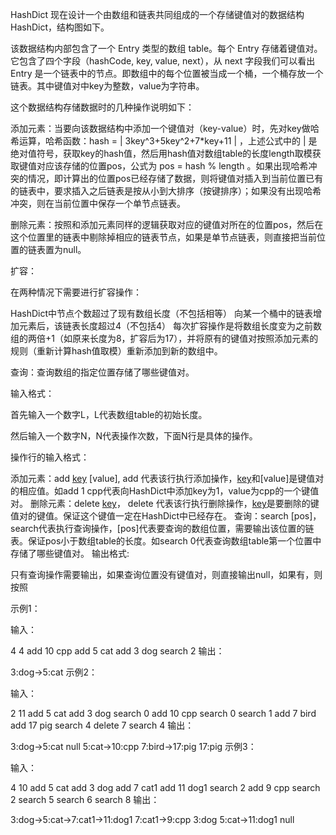 HashDict
现在设计一个由数组和链表共同组成的一个存储键值对的数据结构HashDict，结构图如下。


该数据结构内部包含了一个 Entry 类型的数组 table。每个 Entry 存储着键值对。它包含了四个字段（hashCode, key, value, next），从 next 字段我们可以看出 Entry 是一个链表中的节点。即数组中的每个位置被当成一个桶，一个桶存放一个链表。其中键值对中key为整数，value为字符串。

这个数据结构存储数据时的几种操作说明如下：

添加元素：当要向该数据结构中添加一个键值对（key-value）时，先对key做哈希运算，哈希函数：hash = | 3key^3+5key^2+7*key+11 | ，上述公式中的 | 是绝对值符号，获取key的hash值，然后用hash值对数组table的长度length取模获取键值对应该存储的位置pos，公式为 pos = hash % length 。如果出现哈希冲突的情况，即计算出的位置pos已经存储了数据，则将键值对插入到当前位置已有的链表中，要求插入之后链表是按从小到大排序（按键排序）；如果没有出现哈希冲突，则在当前位置中保存一个单节点链表。

删除元素：按照和添加元素同样的逻辑获取对应的键值对所在的位置pos，然后在这个位置里的链表中剔除掉相应的链表节点，如果是单节点链表，则直接把当前位置的链表置为null。

扩容：

在两种情况下需要进行扩容操作：

HashDict中节点个数超过了现有数组长度（不包括相等）
向某一个桶中的链表增加元素后，该链表长度超过4（不包括4）
每次扩容操作是将数组长度变为之前数组的两倍+1（如原来长度为8，扩容后为17），并将原有的键值对按照添加元素的规则（重新计算hash值取模）重新添加到新的数组中。

查询：查询数组的指定位置存储了哪些键值对。

输入格式：

首先输入一个数字L，L代表数组table的初始长度。

然后输入一个数字N，N代表操作次数，下面N行是具体的操作。

操作行的输入格式：

添加元素：add [key] [value], add 代表该行执行添加操作，[key]和[value]是键值对的相应值。如add 1 cpp代表向HashDict中添加key为1，value为cpp的一个键值对。
删除元素：delete [key]， delete 代表该行执行删除操作，[key]是要删除的键值对的键值。保证这个键值一定在HashDict中已经存在。
查询：search [pos]，search代表执行查询操作，[pos]代表要查询的数组位置，需要输出该位置的链表。保证pos小于数组table的长度。如search 0代表查询数组table第一个位置中存储了哪些键值对。
输出格式:

只有查询操作需要输出，如果查询位置没有键值对，则直接输出null，如果有，则按照

[key]:[value]->[key]:[value]的格式输出（参考示例）。

示例1：

输入：

4
4
add 10 cpp
add 5 cat
add 3 dog
search 2
输出：

3:dog->5:cat
示例2：

输入：

2
11
add 5 cat
add 3 dog
search 0
add 10 cpp
search 0
search 1
add 7 bird
add 17 pig
search 4
delete 7
search 4
输出：

3:dog->5:cat
null
5:cat->10:cpp
7:bird->17:pig
17:pig
示例3：

输入：

4
10
add 5 cat
add 3 dog
add 7 cat1
add 11 dog1
search 2
add 9 cpp
search 2
search 5
search 6
search 8
输出：

3:dog->5:cat->7:cat1->11:dog1
7:cat1->9:cpp
3:dog
5:cat->11:dog1
null